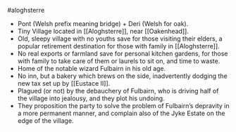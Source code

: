#aloghsterre 
* Pont (Welsh prefix meaning bridge) + Deri (Welsh for oak).
* Tiny Village located in [[Aloghsterre]], near [[Oakenhead]].
* Old, sleepy village with no youths save for those visiting their elders, a popular retirement destination for those with family in [[Aloghsterre]].
* No real exports or farmland save for personal kitchen gardens, for those with family to take care of them or laurels to sit on, and time to waste.
* Home of the notable wizard Fulbairn in his old age.
* No inn, but a bakery which brews on the side, inadvertently dodging the new tax set up by [[Eustace II]].
* Plagued (or not) by the debauchery of Fulbairn, who is driving half of the village into jealousy, and they plot his undoing.
* They proposition the party to solve the problem of Fulbairn’s depravity in a more permanent manner, and complain also of the Jyke Estate on the edge of the village.